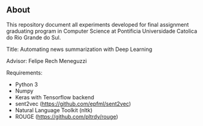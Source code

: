 About
-----

This repository document all experiments developed for final assignment graduating program in Computer Science at Pontificia Universidade Catolica do Rio Grande do Sul.

Title: Automating news summarization with Deep Learning

Advisor: Felipe Rech Meneguzzi



Requirements:
* Python 3
* Numpy
* Keras with Tensorflow backend
* sent2vec (https://github.com/epfml/sent2vec)
* Natural Language Toolkit (nltk)
* ROUGE (https://github.com/pltrdy/rouge)
